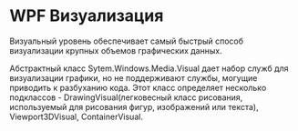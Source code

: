 # WPF Визуализация

Визуальный уровень обеспечивает самый быстрый способ визуализации крупных объемов графических данных.

Абстрактный класс Sytem.Windows.Media.Visual дает набор служб для визуализации графики, но не поддерживают службы, могущие приводить к разбуханию кода. Этот класс определяет несколько подклассов - DrawingVisual(легковесный класс рисования, используемый для рисования фигур, изображений или текста), Viewport3DVisual, ContainerVisual. 


















